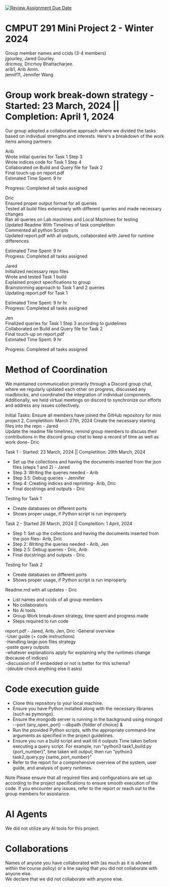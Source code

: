 [![Review Assignment Due Date](https://classroom.github.com/assets/deadline-readme-button-24ddc0f5d75046c5622901739e7c5dd533143b0c8e959d652212380cedb1ea36.svg)](https://classroom.github.com/a/Fozs_Okj)
# CMPUT 291 Mini Project 2 - Winter 2024  
Group member names and ccids (3-4 members)  
  jgourley, Jared Gourley. <br />
  dricmoy, Dricmoy Bhattacharjee.  <br />
  arib1, Arib Amin. <br />
  jennif11, Jennifer Wang <br />

# Group work break-down strategy - Started: 23 March, 2024 || Completion: April 1, 2024
Our group adopted a collaborative approach where we divided the tasks based on individual strengths and interests. Here's a breakdown of the work items among partners:

Arib <br />
Wrote initial queries for Task 1 Step 3 <br />
Wrote indices code for Task 1 Step 4 <br />
Collaborated on Build and Query file for Task 2 <br />
Final touch-up on report.pdf <br />
Estimated Time Spent: 9 hr <br />

Progress: Completed all tasks assigned

Dric <br />
Ensured proper output format for all queries <br />
Tested all build files extensively with different queries and made necessary changes <br />
Ran all queries on Lab machines and Local Machines for testing <br />
Updated Readme With Timelines of task completiton <br />
Commented all python Scripts <br />
Updated report.pdf with all outputs, collaborated with Jared for runtime differences <br />

Estimated Time Spent: 9 hr <br />
Progress: Completed all tasks assigned

Jared <br />
Initialized necessary repo files <br />
Wrote and tested Task 1 build <br />
Explained project specifications to group <br />
Brainstorming approach to Task 1 and 2 queries <br />
Updating report.pdf for Task 1 <br />

Estimated Time Spent: 9 hr hr <br />
Progress: Completed all tasks assigned <br />

Jen <br />
Finalized queries for Task 1 Step 3 according to guidelines <br />
Collaborated on Build and Query file for Task 2 <br />
Final touch-up on report.pdf <br />
Estimated Time Spent: 9 hr <br />

Progress: Completed all tasks assigned  <br />

# Method of Coordination 
We maintained communication primarily through a Discord group chat, where we regularly updated each other on progress, discussed any roadblocks, and coordinated the integration of individual components. Additionally, we held virtual meetings on discord to synchronize our efforts and address any issues collectively. <br />

Initial Tasks:
Ensure all members have joined the GitHub repository for mini project 2, Completition: March 27th, 2024
Create the necessary starting files into the repo - Jared <br />
Update the readme file timelines, remind group members to discuss their contributions in the discord group chat to keep a record of time as well as work done- Dric <br />

Task 1 - Started: 23 March, 2024 || Completition: 29th March, 2024<br />
- Set up the collections and having the documents inserted from the json files (steps 1 and 2) - Jared <br />
- Step 3: Writing the queries needed - Arib <br />
- Step 3.5: Debug queries - Jennifer <br />
- Step 4: Creating indices and reprinting- Arib, Dric <br />
- Final docstrings and outputs - Dric <br /> 

Testing for Task 1 <br />
- Create databases on different ports <br />
- Shows proper usage, if Python script is run improperly <br />

Task 2 - Started 26 March, 2024 || Compleition: 1 April, 2024 <br />
- Step 1: Set up the collections and having the documents inserted from the json files- Arib, Dric <br />
- Step 2: Writing the queries needed - Arib, Jen <br />
- Step 2.5: Debug queries - Dric, Arib <br />
- Final docstrings and outputs - Dric <br /> 

Testing for Task 2 <br />
- Create databases on different ports <br />
- Shows proper usage, if Python script is run improperly <br />

Readme.md with all updates - Dric
- List names and ccids of all group members
- No collaborators
- No Ai tools
- Group Work break-down strategy, time spent and progress made
- Steps required to run code

report.pdf - Jared, Arib, Jen, Dric
-General overview <br />
-User guide (+ code instructions) <br />
-Handling large json files strategy <br />
-paste query outputs <br />
-whatever explanations apply for explaining why the runtimes change (because of indices) <br />
-discussion of if embedded or not is better for this schema? <br />
-(double check anything else it asks) <br />

# Code execution guide
- Clone this repository to your local machine. <br />
- Ensure you have Python installed along with the necessary libraries (such as pymongo). <br />
- Ensure the mongodb server is running in the background using mongod --port {any_open_port} --dbpath {folder of choice} & <br />
- Run the provided Python scripts, with the appropriate command-line arguments as specified in the project guidelines. <br />
- Ensure you run a build script and wait till it outputs Time taken before executing a query script. For example, run "python3 task1_build.py {port_number}", time taken will output; then run "python3 task2_query.py {same_port_number}" <br />
- Refer to the report for a comprehensive overview of the system, user guide, and analysis of query runtimes. <br />

Note
Please ensure that all required files and configurations are set up according to the project specifications to ensure smooth execution of the code. If you encounter any issues, refer to the report or reach out to the group members for assistance. <br />

# AI Agents
We did not utilize any AI tools for this project.

# Collaborations
Names of anyone you have collaborated with (as much as it is allowed within the course policy) or a line saying that you did not collaborate with anyone else.  
We declare that we did not collaborate with anyone else.
